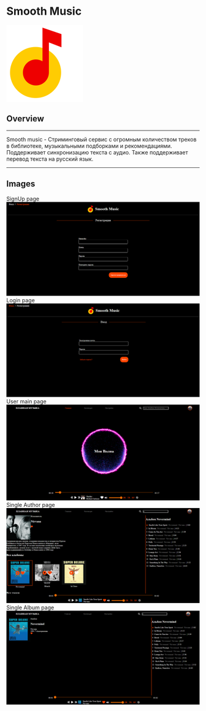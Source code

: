 # Smooth Music
![alt text](./src/resources/image/logo.png "Smooth Music(test logo)")
## Overview
---
Smooth music - Стриминговый сервис с огромным количеством треков в библиотеке, музыкальными подборками и рекомендациями. Поддерживает синхронизацию текста с аудио. Также поддерживает перевод текста на русский язык.

---
## Images
SignUp page
![alt text](./src/resources/image/overview/SignUp_Page.PNG "SignUp page")
Login page
![alt text](./src/resources/image/overview/Login_Page.PNG "Login page")
User main page
![alt text](./src/resources/image/overview/User_Page.PNG "User main page")
Single Author page
![alt text](./src/resources/image/overview/Author_Page.PNG "Author page")
Single Album page
![alt text](./src/resources/image/overview/Album_Page.PNG "Album page")